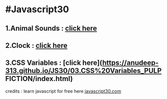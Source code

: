 # **#Javascript30**

## 1.Animal Sounds : [click here](https://anudeep-313.github.io/JS30/01.Animal%20sounds/index.html)
## 2.Clock : [click here](https://anudeep-313.github.io/JS30/02.Clock/index.html)
## 3.CSS Variables : [click here](https://anudeep-313.github.io/JS30/03.CSS%20Variables_PULP FICTION/index.html)






   credits : learn javascript for free here [javascript30.com](https://javascript30.com/)
